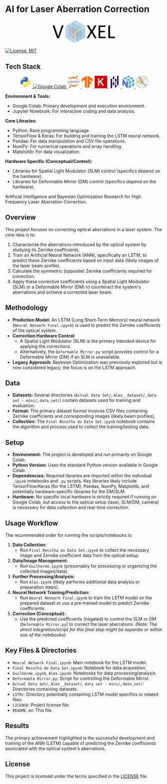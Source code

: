# AI for Laser Aberration Correction

<p align="center">
  <img src="Assets/voxel.png" alt="Voxel Lab Project" width="200"/>
</p>


[![License: MIT](https://img.shields.io/badge/License-MIT-yellow.svg)](https://opensource.org/licenses/MIT)

## Tech Stack

<p align="center">
  <a href="https://www.python.org" target="_blank" rel="noreferrer"> <img src="https://raw.githubusercontent.com/devicons/devicon/master/icons/python/python-original.svg" alt="python" width="40" height="40"/> </a>
  <a href="https://colab.research.google.com/" target="_blank" rel="noreferrer"> <img src="https://colab.research.google.com/img/colab_favicon_256px.png" alt="Google Colab" width="40" height="40"/> </a>
  <a href="https://jupyter.org/" target="_blank" rel="noreferrer"> <img src="https://raw.githubusercontent.com/devicons/devicon/master/icons/jupyter/jupyter-original-wordmark.svg" alt="jupyter" width="40" height="40"/> </a>
  <a href="https://www.tensorflow.org" target="_blank" rel="noreferrer"> <img src="https://raw.githubusercontent.com/devicons/devicon/master/icons/tensorflow/tensorflow-original.svg" alt="tensorflow" width="40" height="40"/> </a>
  <a href="https://keras.io/" target="_blank" rel="noreferrer"> <img src="https://raw.githubusercontent.com/devicons/devicon/master/icons/keras/keras-original.svg" alt="keras" width="40" height="40"/> </a>
  <a href="https://pandas.pydata.org/" target="_blank" rel="noreferrer"> <img src="https://raw.githubusercontent.com/devicons/devicon/master/icons/pandas/pandas-original.svg" alt="pandas" width="40" height="40"/> </a>
  <a href="https://numpy.org/" target="_blank" rel="noreferrer"> <img src="https://raw.githubusercontent.com/devicons/devicon/master/icons/numpy/numpy-original.svg" alt="numpy" width="40" height="40"/> </a>
  <a href="https://matplotlib.org/" target="_blank" rel="noreferrer"> <img src="https://raw.githubusercontent.com/devicons/devicon/master/icons/matplotlib/matplotlib-original.svg" alt="matplotlib" width="40" height="40"/> </a>
</p>

**Environment & Tools:**

* Google Colab: Primary development and execution environment.
* Jupyter Notebook: For interactive coding and data analysis.

**Core Libraries:**

* Python: Base programming language.
* TensorFlow & Keras: For building and training the LSTM neural network.
* Pandas: For data manipulation and CSV file operations.
* NumPy: For numerical operations and array handling.
* Matplotlib: For data visualization.

**Hardware Specific (Conceptual/Control):**

* Libraries for Spatial Light Modulator (SLM) control (specifics depend on the hardware).
* Libraries for Deformable Mirror (DM) control (specifics depend on the hardware).

Artificial Intelligence and Bayesian Optimization Research for High Frequency Laser Aberration Correction.

## Overview

This project focuses on correcting optical aberrations in a laser system. The core idea is to:

1. Characterize the aberrations introduced by the optical system by studying its Zernike coefficients.
2. Train an Artificial Neural Network (ANN), specifically an LSTM, to predict these Zernike coefficients based on input data (likely images of the laser beam profile).
3. Calculate the symmetric (opposite) Zernike coefficients required for correction.
4. Apply these corrective coefficients using a Spatial Light Modulator (SLM) or a Deformable Mirror (DM) to counteract the system's aberrations and achieve a corrected laser beam.

## Methodology

* **Prediction Model:** An LSTM (Long Short-Term Memory) neural network (`Neural Network Final.ipynb`) is used to predict the Zernike coefficients of the optical system.
* **Correction Hardware Control:**
  * A Spatial Light Modulator (SLM) is the primary intended device for applying the corrections.
  * Alternatively, the `Deformable Mirror.py` script provides control for a Deformable Mirror (DM) if an SLM is unavailable.
* **Legacy Approach:** Bayesian Optimization was previously explored but is now considered legacy; the focus is on the LSTM approach.

## Data

* **Datasets:** Several directories (`Actual Data Set/`, `Alex__dataset/`, `data set - mini/`, `data_set/`) contain datasets used for training and evaluation.
* **Format:** The primary dataset format involves CSV files containing Zernike coefficients and corresponding images (likely beam profiles).
* **Collection:** The `Final Recolha do Data Set.ipynb` notebook contains the algorithm and process used to collect the training/testing data.

## Setup

* **Environment:** The project is developed and run primarily on Google Colab.
* **Python Version:** Uses the standard Python version available in Google Colab.
* **Dependencies:** Required libraries are imported within the individual `.ipynb` notebooks and `.py` scripts. Key libraries likely include TensorFlow/Keras (for the LSTM), Pandas, NumPy, Matplotlib, and potentially hardware-specific libraries for the DM/SLM.
* **Hardware:** No specific local hardware is strictly required if running on Google Colab, but access to the optical setup (laser, SLM/DM, camera) is necessary for data collection and real-time correction.

## Usage Workflow

The recommended order for running the scripts/notebooks is:

1. **Data Collection:**
   * Run `Final Recolha do Data Set.ipynb` to collect the necessary image and Zernike coefficient data from the optical setup.
2. **Data/Image Management:**
   * Run `Guilherme.ipynb` (presumably for processing or organizing the collected images/data).
3. **Further Processing/Analysis:**
   * Run `Alex.ipynb` (likely performs additional data analysis or preparation steps).
4. **Neural Network Training/Prediction:**
   * Run `Neural Network Final.ipynb` to train the LSTM model on the prepared dataset or use a pre-trained model to predict Zernike coefficients.
5. **Correction (Conceptual):**
   * Use the predicted coefficients (negated) to control the SLM or DM (`Deformable Mirror.py`) to correct the laser aberrations. *(Note: The direct integration/script for this final step might be separate or within one of the notebooks).*

## Key Files & Directories

* `Neural Network Final.ipynb`: Main notebook for the LSTM model.
* `Final Recolha do Data Set.ipynb`: Notebook for data acquisition.
* `Guilherme.ipynb`, `Alex.ipynb`: Notebooks for data processing/analysis.
* `Deformable Mirror.py`: Script for controlling the Deformable Mirror.
* `Actual Data Set/`, `Alex__dataset/`, `data set - mini/`, `data_set/`: Directories containing datasets.
* `LSTM/`: Directory potentially containing LSTM model specifics or related files.
* `LICENSE`: Project license file.
* `README.md`: This file.

## Results

The primary achievement highlighted is the successful development and training of the ANN (LSTM) capable of predicting the Zernike coefficients associated with the optical system's aberrations.

## License

This project is licensed under the terms specified in the [LICENSE](LICENSE) file.
